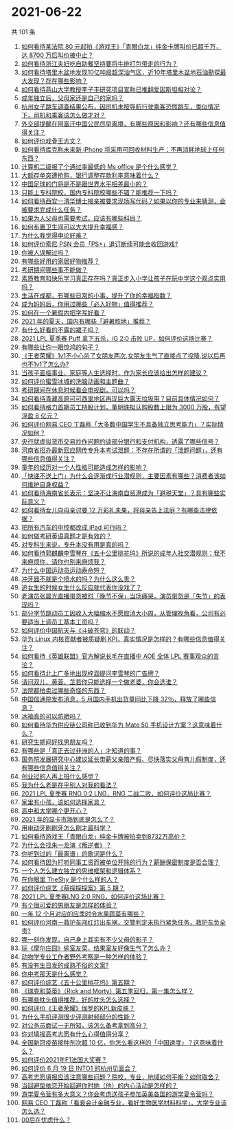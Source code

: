 # 2021-06-22

共 101 条

<!-- BEGIN -->
<!-- 最后更新时间 Tue Jun 22 2021 12:02:08 GMT+0800 (China Standard Time) -->

1. [如何看待某法院 80 元起拍《游戏王》「青眼白龙」纯金卡牌叫价已超千万，达 8700
   万后叫价被中止？](https://www.zhihu.com/question/466353604)
2. [如何看待浙江夫妇吃自助餐坚持要将牛排打包带走的行为？](https://www.zhihu.com/question/465511011)
3. [如何看待塔里木盆地发现10亿吨级超深油气区，近10年塔里木盆地石油勘探最大发现？存在哪些影响？](https://www.zhihu.com/question/465756160)
4. [如何看待燕山大学教授李子丰研究项目宣称已推翻爱因斯坦相对论？](https://www.zhihu.com/question/466471293)
5. [成年独立后，父母家还是自己的家吗？](https://www.zhihu.com/question/465591269)
6. [杭州女子跳车调查结果公布，因司机未按导航行驶乘客恐慌跳车，类似情况下，司机和乘客该怎么做才对？](https://www.zhihu.com/question/466324039)
7. [外交部提醒在阿富汗中国公民尽早离境，有哪些原因和影响？还有哪些信息值得关注？](https://www.zhihu.com/question/466217700)
8. [如何评价戏骨王志文？](https://www.zhihu.com/question/356773728)
9. [如何看待库克称未来新 iPhone
   将采用可回收材料生产：不再消耗地球上任何东西？](https://www.zhihu.com/question/466278095)
10. [计算机二级报了个通过率最低的 Ms office 是个什么感觉？](https://www.zhihu.com/question/306891507)
11. [大额存单突遭抢购，银行调整存款利率意味着什么？](https://www.zhihu.com/question/465944211)
12. [中国足球的门将是不是跟世界水平相差最小的？](https://www.zhihu.com/question/409596507)
13. [只能上专科院校，国内专科院校哪些不错？能推荐一下吗？](https://www.zhihu.com/question/402485923)
14. [如何看待西安一清华博士接亲被要求现场写代码？如果以你的专业来猜测，会被要求完成什么任务？](https://www.zhihu.com/question/466165757)
15. [如果为人父母也需要考试，应该有哪些科目？](https://www.zhihu.com/question/465553584)
16. [如何布置卫生间可以大大提升幸福感？](https://www.zhihu.com/question/453988104)
17. [为什么我觉得申论好难？](https://www.zhihu.com/question/431272244)
18. [如何评价索尼 PSN 会员「PS+」退订断续可能会收回游戏?](https://www.zhihu.com/question/466089796)
19. [你被人误解过吗？](https://www.zhihu.com/question/385514207)
20. [有哪些好用的家居好物推荐？](https://www.zhihu.com/question/445897005)
21. [考研期间哪些事不能做？](https://www.zhihu.com/question/271809687)
22. [素质教育和快乐学习真正存在吗？真正步入小学让孩子在玩中学这个观点实用吗？](https://www.zhihu.com/question/462281998)
23. [生活在成都，有哪些日常的小事，提升了你的幸福指数？](https://www.zhihu.com/question/465303684)
24. [成为妈妈后，你用过哪些「必入好物」值得推荐？](https://www.zhihu.com/question/458688309)
25. [如何在一个暑假内把字写好看？](https://www.zhihu.com/question/461427485)
26. [2021 年的夏天，国内有哪些「避暑胜地」推荐？](https://www.zhihu.com/question/466280846)
27. [有什么好看的不露的裙子吗？](https://www.zhihu.com/question/449495437)
28. [2021 LPL 夏季赛 Puff 拿下五杀，iG 2:0 击败
    UP，如何评价这场比赛？](https://www.zhihu.com/question/466382286)
29. [有哪些让你一眼惊鸿的句子？](https://www.zhihu.com/question/368735179)
30. [《王者荣耀》1v1不小心杀了女朋友两次,女朋友生气了直接点了投降,说以后再也不1v1了怎么办?](https://www.zhihu.com/question/465443786)
31. [当孩子面临事业、家庭等人生选择时，作为家长应该给出怎样的建议？](https://www.zhihu.com/question/458664136)
32. [如何评价蜜雪冰城的洗脑动画和主题曲？](https://www.zhihu.com/question/466309186)
33. [考研期间在休息时候看会电视剧，可以吗？](https://www.zhihu.com/question/413853398)
34. [如何看待青藏高原可可西里地区再现巨大露天垃圾带？目前具体情况如何？](https://www.zhihu.com/question/466184215)
35. [如何看待格力首期员工持股计划，董明珠拟认购股数上限为 3000 万股，有望浮盈 8
    亿元？](https://www.zhihu.com/question/466304835)
36. [如何评价网易 CEO
    丁磊称「大多数中国学生不具备独立思考能力」？实际情况如何？](https://www.zhihu.com/question/466490549)
37. [央行就虚拟货币交易炒作问题约谈部分银行和支付机构，透露了哪些信号？](https://www.zhihu.com/question/466366894)
38. [河南省招办最新回应网传专升本考试泄题：不存在所谓的「泄题问题」，还有哪些信息值得关注？](https://www.zhihu.com/question/466293810)
39. [童年的经历对一个人性格可能造成怎样的影响？](https://www.zhihu.com/question/302078819)
40. [「快递不送上门」为什么会逐渐成行业潜规则，主要因素有哪些？消费者该如何维护自身权益？](https://www.zhihu.com/question/466340505)
41. [如何看待海南省长表示：坚决不让海南自贸港成为「避税天堂」？具有哪些实际意义？](https://www.zhihu.com/question/466284419)
42. [如何看待女儿向母亲讨要 12
    万彩礼未果，将母亲告上法庭？有哪些法律依据？](https://www.zhihu.com/question/466079009)
43. [把所有汽车的中控都改成 iPad 可行吗？](https://www.zhihu.com/question/26640735)
44. [如何做考研英语真题才是有效的？](https://www.zhihu.com/question/461897795)
45. [对专科生来说，专升本没有用是真的吗？](https://www.zhihu.com/question/456766596)
46. [如何看待郭麒麟李雪琴在《五十公里桃花坞》所说的成年人社交潜规则：我不来麻烦你，请你也别来麻烦我？](https://www.zhihu.com/question/466111211)
47. [为什么中国运动员运动寿命短？](https://www.zhihu.com/question/50191573)
48. [冲牙器不就是个喷水的吗？为什么这么贵？](https://www.zhihu.com/question/385465810)
49. [追女生的时候女生什么反应就代表你没戏了？](https://www.zhihu.com/question/437267039)
50. [老演员张晨光直播带货被怼「晚节不保」当场痛哭，演员带货是「失节」的表现吗？](https://www.zhihu.com/question/465949886)
51. [部分字节跳动员工因收入大幅缩水不愿取消大小周，从管理视角看，公司有必要适当上调员工基本工资吗？](https://www.zhihu.com/question/465515777)
52. [如何评价中国航天与《斗破苍穹》的联动？](https://www.zhihu.com/question/465538922)
53. [华为 Linux 内核贡献者被质疑刷
    KPI，真实情况是怎样的？有哪些信息值得关注？](https://www.zhihu.com/question/466111598)
54. [如何看待《英雄联盟》官方解说长毛在直播中 AOE 全体 LPL
    赛事观众的言论？](https://www.zhihu.com/question/466051512)
55. [如何看待北上广多地出现梓涵提问李雪琴的广告牌？](https://www.zhihu.com/question/465101848)
56. [请问双儿、黄蓉、芷若你只能选择一个做老婆，你会选谁？](https://www.zhihu.com/question/466002351)
57. [法院都拍卖过哪些奇怪的东西？](https://www.zhihu.com/question/299977989)
58. [中国信通院发布消息，5 月国内手机出货量同比下降
    32％，释放了哪些信息？](https://www.zhihu.com/question/465502394)
59. [冰袖真的可以防晒吗？](https://www.zhihu.com/question/324378524)
60. [如何看待华为供应链公司称已收到华为 Mate 50
    手机设计方案？这意味着什么？](https://www.zhihu.com/question/466148710)
61. [研究生期间好找男朋友吗？](https://www.zhihu.com/question/393637489)
62. [有哪些是「真正去过非洲的人」才知道的事？](https://www.zhihu.com/question/463859117)
63. [国务院发展研究中心建议延长带薪父亲陪产假、尽快落实父母育儿假制度，还有哪些信息值得关注？](https://www.zhihu.com/question/466283998)
64. [创业过的人再上班什么感觉？](https://www.zhihu.com/question/458719620)
65. [我为什么老是在乎别人对我的看法？](https://www.zhihu.com/question/451987588)
66. [2021 LPL 夏季赛 RNG 0:2 LNG，RNG
    二战二败，如何评价这局比赛？](https://www.zhihu.com/question/466171736)
67. [家里有小孩，该如何选择家具？](https://www.zhihu.com/question/287257063)
68. [高中和大学哪个更开心？](https://www.zhihu.com/question/461808556)
69. [2021 年的显卡市场到底是怎么了？](https://www.zhihu.com/question/465783055)
70. [用电动牙刷刷牙怎么刷才最科学？](https://www.zhihu.com/question/27826179)
71. [如何看待游戏王「青眼白龙」纯金卡牌被拍卖到8732万高价？](https://www.zhihu.com/question/466359089)
72. [为什么会找朱一龙演《叛逆者》？](https://www.zhihu.com/question/388758918)
73. [你听到过的「最离谱」的歌词是什么？](https://www.zhihu.com/question/465501629)
74. [如何看待因为打听同事工资而被单位开除的行为？薪酬保密制度是否合理？](https://www.zhihu.com/question/466073910)
75. [一个人怎么建立独立的思维框架和逻辑体系？](https://www.zhihu.com/question/442047678)
76. [在你眼里 TheShy 是个什么样的人？](https://www.zhihu.com/question/455091405)
77. [如何评价综艺《萌探探探案》第 5 期？](https://www.zhihu.com/question/465842205)
78. [2021 LPL 夏季赛LNG 2:0
    RNG，如何评价这场比赛？](https://www.zhihu.com/question/466163543)
79. [有个很可爱的男朋友是怎样的体验？](https://www.zhihu.com/question/27765219)
80. [一年 12 个月对应的应季时令水果蔬菜有哪些？](https://www.zhihu.com/question/21026884)
81. [如何评价河南一救护车闯红灯出车祸，交警判定未执行紧急任务，救护车负全责?](https://www.zhihu.com/question/465874196)
82. [哪一刻你发现，自己身上其实有不少父母的影子？](https://www.zhihu.com/question/465552513)
83. [玩《摩尔庄园》偷室友菜，结果室友好像生气了怎么办？](https://www.zhihu.com/question/463770388)
84. [动物学专业工作者野外考察是一种怎样的体验？](https://www.zhihu.com/question/52589324)
85. [有没有生日发的成熟不俗的文案?](https://www.zhihu.com/question/413422913)
86. [你中考那天是什么感觉？](https://www.zhihu.com/question/387881309)
87. [如何评价综艺《五十公里桃花坞》第五期？](https://www.zhihu.com/question/465948121)
88. [《瑞克和莫蒂》（Rick and
    Morty）第五季回归，第一集怎么样？](https://www.zhihu.com/question/466279343)
89. [有哪些枕头值得推荐，好的枕头怎么选择？](https://www.zhihu.com/question/27206297)
90. [如何评价《王者荣耀》伽罗的KPL新皮肤？](https://www.zhihu.com/question/464788987)
91. [为什么手机评测很少评测射频部分的性能？](https://www.zhihu.com/question/465837362)
92. [对公务员面试一无所知，该怎么备考拿到高分？](https://www.zhihu.com/question/366961967)
93. [你对填报高考志愿有什么心得值得分享？](https://www.zhihu.com/question/19651181)
94. [全国新冠疫苗接种剂次超 10
    亿，你怎么看这样的「中国速度」？这意味着什么？](https://www.zhihu.com/question/466136436)
95. [如何评价2021年F1法国大奖赛？](https://www.zhihu.com/question/463458935)
96. [如何评价 6 月 19 日 INTO1 的杭州见面会？](https://www.zhihu.com/question/466005917)
97. [高考志愿填报应该注意哪些问题？院校，专业，地域如何平衡？如何取舍？](https://www.zhihu.com/question/462670569)
98. [当回避型依恋开始回避你时她（他）的内心活动是怎样的？](https://www.zhihu.com/question/337217828)
99. [游学夏令营有多大意义？你会考虑送孩子参加英美各国的游学夏令营吗？](https://www.zhihu.com/question/462876869)
100. [网易 CEO
     丁磊称「看衰会计金融专业，看好生物医学材料科学」，大学专业该怎么选？](https://www.zhihu.com/question/466254911)
101. [00后在忧虑什么？](https://www.zhihu.com/question/393450972)

<!-- END -->

